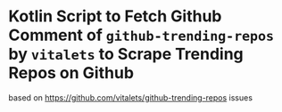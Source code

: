 # Kotlin Script to Fetch Github Comment of `github-trending-repos` by `vitalets` to Scrape Trending Repos on Github
based on https://github.com/vitalets/github-trending-repos issues
